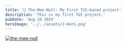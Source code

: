 ```yaml
---
title: '🗿 The-Mee-Null: My First TUI-based project'
description: 'This is my first TUI project.'
pubDate: 'Aug 28 2024'
heroImage: '../../assets/2-Hero.png'
---
```


[![the-mee-null](/images/1-the_mee_null.png)](https://github.com/fatinul/the-mee-null)
